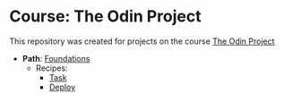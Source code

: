 # Course: The Odin Project

This repository was created for projects on the course [The Odin Project](https://www.theodinproject.com/)

- **Path**: [Foundations](https://www.theodinproject.com/paths/foundations/courses/foundations)
  - Recipes:
    - [Task](https://www.theodinproject.com/lessons/foundations-recipes)
    - [Deploy](https://github.com/vyachnd/the-odin-project)
